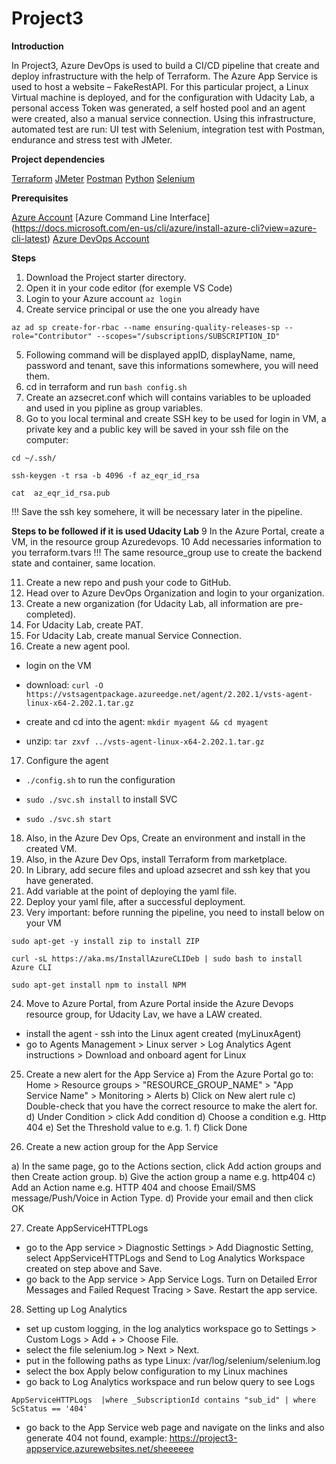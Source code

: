 ﻿# Project3
 **Introduction**
 
In Project3, Azure DevOps is used to build a CI/CD pipeline that create and deploy infrastructure with the help of Terraform. The Azure App Service is used to host a website – FakeRestAPI. For this particular project, a Linux Virtual machine is deployed, and for the configuration with Udacity Lab, a personal access Token was generated, a self hosted pool and an agent were created, also a manual service connection. Using this infrastructure, automated test are run: UI test with Selenium, integration test with Postman, endurance and stress test with JMeter.
 
 **Project dependencies**
 
 [Terraform](https://www.terraform.io/downloads)
 [JMeter](https://jmeter.apache.org/download_jmeter.cgi)
 [Postman](https://www.postman.com/downloads/)
 [Python](https://www.python.org/downloads/)
 [Selenium](https://sites.google.com/a/chromium.org/chromedriver/getting-started)
 
 **Prerequisites**
 
 [Azure Account](https://portal.azure.com/)
 [Azure Command Line Interface] (https://docs.microsoft.com/en-us/cli/azure/install-azure-cli?view=azure-cli-latest)
 [Azure DevOps Account](https://dev.azure.com/)
 
 **Steps**
 
1.	Download the Project starter directory.
2.	Open it in your code editor (for exemple VS Code)
3.	Login to your Azure account
`az login`
4.	Create service principal or use the one you already have

`az ad sp create-for-rbac --name ensuring-quality-releases-sp --role="Contributor" --scopes="/subscriptions/SUBSCRIPTION_ID"`

5.	Following command will be displayed appID, displayName, name, password and tenant, save this informations somewhere, you will need them.
6. cd in terraform and run `bash config.sh`
7. Create an azsecret.conf which will contains variables to be uploaded and used in you pipline as group variables. 
8. Go to you local terminal and create SSH key to be used for login in VM, a private key and a public key will be saved in your ssh file on the computer:

`cd ~/.ssh/`

`ssh-keygen -t rsa -b 4096 -f az_eqr_id_rsa`

`cat  az_eqr_id_rsa.pub` 

!!! Save the ssh key somehere, it will be necessary later in the pipeline.

**Steps to be followed if it is used Udacity Lab**
9 In the Azure Portal, create a VM, in the resource group Azuredevops.
10 Add necessaries information to you terraform.tvars 
!!! The same resource_group use to create the backend state and container, same location.

11. Create a new repo and push your code to GitHub.
12. Head over to Azure DevOps Organization and login to your organization.
13. Create a new organization (for Udacity Lab, all information are pre-completed).
14. For Udacity Lab, create PAT.
15. For Udacity Lab, create manual Service Connection.
16. Create a new agent pool. 

  - login on the VM
  
  - download: `curl -O https://vstsagentpackage.azureedge.net/agent/2.202.1/vsts-agent-linux-x64-2.202.1.tar.gz`
  
  - create and cd into the agent: `mkdir myagent && cd myagent`
  
  - unzip: `tar zxvf ../vsts-agent-linux-x64-2.202.1.tar.gz`
  
17. Configure the agent

  - `./config.sh` to run the configuration
  
  - `sudo ./svc.sh install` to install SVC
  
  - `sudo ./svc.sh start`
  
 18. Also, in the Azure Dev Ops, Create an environment and install in the created VM.
 19. Also, in the Azure Dev Ops, install Terraform from marketplace.
 20. In Library, add secure files and upload azsecret and ssh key that you have generated.
 21. Add variable at the point of deploying the yaml file.
 22. Deploy your yaml file, after a successful deployment.
 23. Very important: before running the pipeline, you need to install below on your VM 

  `sudo apt-get -y install zip to install ZIP`
  
  `curl -sL https://aka.ms/InstallAzureCLIDeb | sudo bash to install Azure CLI`
  
  `sudo apt-get install npm to install NPM`

24. Move to Azure Portal, from Azure Portal inside the Azure Devops resource group, for Udacity Lav, we have a LAW created.
 - install the agent - ssh into the Linux agent created (myLinuxAgent)
 - go to Agents Management > Linux server > Log Analytics Agent instructions > Download and onboard agent for Linux

25. Create a new alert for the App Service
a) From the Azure Portal go to:
  Home > Resource groups > "RESOURCE_GROUP_NAME" > "App Service Name" > Monitoring > Alerts
b) Click on New alert rule
c) Double-check that you have the correct resource to make the alert for.
d) Under Condition > click Add condition
d) Choose a condition e.g. Http 404
e) Set the Threshold value to e.g. 1. 
f) Click Done

26. Create a new action group for the App Service

a) In the same page, go to the Actions section, click Add action groups and then Create action group.
b) Give the action group a name e.g. http404
c) Add an Action name e.g. HTTP 404 and choose Email/SMS message/Push/Voice in Action Type.
d) Provide your email and then click OK

27. Create AppServiceHTTPLogs
 - go to the App service > Diagnostic Settings > Add Diagnostic Setting, select AppServiceHTTPLogs and Send to Log Analytics Workspace created on step above and Save.
 - go back to the App service > App Service Logs. Turn on Detailed Error Messages and Failed Request Tracing > Save. Restart the app service.

28. Setting up Log Analytics
 - set up custom logging, in the log analytics workspace go to Settings > Custom Logs > Add + > Choose File. 
 - select the file selenium.log > Next > Next. 
 - put in the following paths as type Linux: /var/log/selenium/selenium.log
 - select the box Apply below configuration to my Linux machines
 - go back to Log Analytics workspace and run below query to see Logs

`AppServiceHTTPLogs 
|where _SubscriptionId contains "sub_id"
| where ScStatus == '404'`

 - go back to the App Service web page and navigate on the links and also generate 404 not found, example:
https://project3-appservice.azurewebsites.net/sheeeeee




 
